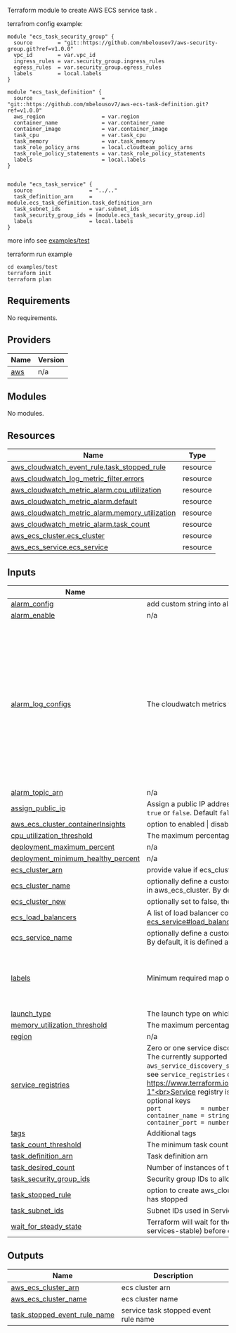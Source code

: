 Terraform module to create AWS ECS service task .

terrafrom config example:

```
module "ecs_task_security_group" {
  source        = "git::https://github.com/mbelousov7/aws-security-group.git?ref=v1.0.0"
  vpc_id        = var.vpc_id
  ingress_rules = var.security_group.ingress_rules
  egress_rules  = var.security_group.egress_rules
  labels        = local.labels
}

module "ecs_task_definition" {
  source                      = "git::https://github.com/mbelousov7/aws-ecs-task-definition.git?ref=v1.0.0"
  aws_region                  = var.region
  container_name              = var.container_name
  container_image             = var.container_image
  task_cpu                    = var.task_cpu
  task_memory                 = var.task_memory
  task_role_policy_arns       = local.cloudteam_policy_arns
  task_role_policy_statements = var.task_role_policy_statements
  labels                      = local.labels
}


module "ecs_task_service" {
  source                  = "../.."
  task_definition_arn     = module.ecs_task_definition.task_definition_arn
  task_subnet_ids         = var.subnet_ids
  task_security_group_ids = [module.ecs_task_security_group.id]
  labels                  = local.labels
}
```
more info see [examples/test](examples/test)


terraform run example
```
cd examples/test
terraform init
terraform plan
``` 

<!-- BEGIN_TF_DOCS -->
## Requirements

No requirements.

## Providers

| Name | Version |
|------|---------|
| <a name="provider_aws"></a> [aws](#provider\_aws) | n/a |

## Modules

No modules.

## Resources

| Name | Type |
|------|------|
| [aws_cloudwatch_event_rule.task_stopped_rule](https://registry.terraform.io/providers/hashicorp/aws/latest/docs/resources/cloudwatch_event_rule) | resource |
| [aws_cloudwatch_log_metric_filter.errors](https://registry.terraform.io/providers/hashicorp/aws/latest/docs/resources/cloudwatch_log_metric_filter) | resource |
| [aws_cloudwatch_metric_alarm.cpu_utilization](https://registry.terraform.io/providers/hashicorp/aws/latest/docs/resources/cloudwatch_metric_alarm) | resource |
| [aws_cloudwatch_metric_alarm.default](https://registry.terraform.io/providers/hashicorp/aws/latest/docs/resources/cloudwatch_metric_alarm) | resource |
| [aws_cloudwatch_metric_alarm.memory_utilization](https://registry.terraform.io/providers/hashicorp/aws/latest/docs/resources/cloudwatch_metric_alarm) | resource |
| [aws_cloudwatch_metric_alarm.task_count](https://registry.terraform.io/providers/hashicorp/aws/latest/docs/resources/cloudwatch_metric_alarm) | resource |
| [aws_ecs_cluster.ecs_cluster](https://registry.terraform.io/providers/hashicorp/aws/latest/docs/resources/ecs_cluster) | resource |
| [aws_ecs_service.ecs_service](https://registry.terraform.io/providers/hashicorp/aws/latest/docs/resources/ecs_service) | resource |

## Inputs

| Name | Description | Type | Default | Required |
|------|-------------|------|---------|:--------:|
| <a name="input_alarm_config"></a> [alarm\_config](#input\_alarm\_config) | add custom string into alarm descritptioon | `string` | `""` | no |
| <a name="input_alarm_enable"></a> [alarm\_enable](#input\_alarm\_enable) | n/a | `bool` | `true` | no |
| <a name="input_alarm_log_configs"></a> [alarm\_log\_configs](#input\_alarm\_log\_configs) | The cloudwatch metrics filters definitions | `map` | <pre>{<br>  "logs-errors": {<br>    "alarm_comparison_operator": "GreaterThanThreshold",<br>    "alarm_description": "Erros in log files",<br>    "alarm_evaluation_periods": 1,<br>    "alarm_name": "log-errors",<br>    "alarm_period": 60,<br>    "alarm_statistic": "Sum",<br>    "alarm_threshold": 0,<br>    "alarm_treat_missing_data": "notBreaching",<br>    "filter_pattern": "\"ERROR\"",<br>    "metric_default_value": "0",<br>    "metric_name": "ECSLogErrors",<br>    "metric_value": "1"<br>  }<br>}</pre> | no |
| <a name="input_alarm_topic_arn"></a> [alarm\_topic\_arn](#input\_alarm\_topic\_arn) | n/a | `string` | `""` | no |
| <a name="input_assign_public_ip"></a> [assign\_public\_ip](#input\_assign\_public\_ip) | Assign a public IP address to the ENI (Fargate launch type only). Valid values are `true` or `false`. Default `false` | `bool` | `false` | no |
| <a name="input_aws_ecs_cluster_containerInsights"></a> [aws\_ecs\_cluster\_containerInsights](#input\_aws\_ecs\_cluster\_containerInsights) | option to enabled \| disabled CloudWatch Container Insights for a cluster | `string` | `"enabled"` | no |
| <a name="input_cpu_utilization_threshold"></a> [cpu\_utilization\_threshold](#input\_cpu\_utilization\_threshold) | The maximum percentage of CPU utilization. | `number` | `80` | no |
| <a name="input_deployment_maximum_percent"></a> [deployment\_maximum\_percent](#input\_deployment\_maximum\_percent) | n/a | `number` | `200` | no |
| <a name="input_deployment_minimum_healthy_percent"></a> [deployment\_minimum\_healthy\_percent](#input\_deployment\_minimum\_healthy\_percent) | n/a | `number` | `100` | no |
| <a name="input_ecs_cluster_arn"></a> [ecs\_cluster\_arn](#input\_ecs\_cluster\_arn) | provide value if ecs\_cluster\_new == false | `string` | `""` | no |
| <a name="input_ecs_cluster_name"></a> [ecs\_cluster\_name](#input\_ecs\_cluster\_name) | optionally define a custom value for the ecs cluster name and tag=Name parameter<br>in aws\_ecs\_cluster. By default, it is defined as a construction from var.labels | `string` | `""` | no |
| <a name="input_ecs_cluster_new"></a> [ecs\_cluster\_new](#input\_ecs\_cluster\_new) | optionally set to false, then no new ecs cluster will be created | `bool` | `true` | no |
| <a name="input_ecs_load_balancers"></a> [ecs\_load\_balancers](#input\_ecs\_load\_balancers) | A list of load balancer config objects for the ECS service; see [ecs\_service#load\_balancer](https://registry.terraform.io/providers/hashicorp/aws/latest/docs/resources/ecs_service#load_balancer) docs | `any` | `[]` | no |
| <a name="input_ecs_service_name"></a> [ecs\_service\_name](#input\_ecs\_service\_name) | optionally define a custom value for the aws\_ecs\_service.<br>By default, it is defined as a construction from var.labels | `string` | `""` | no |
| <a name="input_labels"></a> [labels](#input\_labels) | Minimum required map of labels(tags) for creating aws resources | <pre>object({<br>    prefix    = string<br>    stack     = string<br>    component = string<br>    env       = string<br>  })</pre> | n/a | yes |
| <a name="input_launch_type"></a> [launch\_type](#input\_launch\_type) | The launch type on which to run your service. Valid values are `EC2` and `FARGATE` | `string` | `"FARGATE"` | no |
| <a name="input_memory_utilization_threshold"></a> [memory\_utilization\_threshold](#input\_memory\_utilization\_threshold) | The maximum percentage of Memory utilization. | `number` | `80` | no |
| <a name="input_region"></a> [region](#input\_region) | n/a | `string` | `"us-east-1"` | no |
| <a name="input_service_registries"></a> [service\_registries](#input\_service\_registries) | Zero or one service discovery registries for the service.<br>The currently supported service registry is Amazon Route 53 Auto Naming Service - `aws_service_discovery_service`;<br>see `service_registries` docs https://www.terraform.io/docs/providers/aws/r/ecs_service.html#service_registries-1"<br>Service registry is object with required key `registry_arn = string` and optional keys<br>  `port           = number`<br>  `container_name = string`<br>  `container_port = number` | `list(any)` | `[]` | no |
| <a name="input_tags"></a> [tags](#input\_tags) | Additional tags | `map(string)` | `{}` | no |
| <a name="input_task_count_threshold"></a> [task\_count\_threshold](#input\_task\_count\_threshold) | The minimum task count threshold | `number` | `1` | no |
| <a name="input_task_definition_arn"></a> [task\_definition\_arn](#input\_task\_definition\_arn) | Task definition arn | `string` | n/a | yes |
| <a name="input_task_desired_count"></a> [task\_desired\_count](#input\_task\_desired\_count) | Number of instances of the task definition to place and keep running. | `number` | `1` | no |
| <a name="input_task_security_group_ids"></a> [task\_security\_group\_ids](#input\_task\_security\_group\_ids) | Security group IDs to allow in Service `network_configuration` | `list(string)` | `[]` | no |
| <a name="input_task_stopped_rule"></a> [task\_stopped\_rule](#input\_task\_stopped\_rule) | option to create aws\_cloudwatch\_event\_rule which Trigger when the Fargate task has stopped | `bool` | `false` | no |
| <a name="input_task_subnet_ids"></a> [task\_subnet\_ids](#input\_task\_subnet\_ids) | Subnet IDs used in Service `network_configuration` | `list(string)` | `null` | no |
| <a name="input_wait_for_steady_state"></a> [wait\_for\_steady\_state](#input\_wait\_for\_steady\_state) | Terraform will wait for the service to reach a steady state (like aws ecs wait services-stable) before continuing | `bool` | `true` | no |

## Outputs

| Name | Description |
|------|-------------|
| <a name="output_aws_ecs_cluster_arn"></a> [aws\_ecs\_cluster\_arn](#output\_aws\_ecs\_cluster\_arn) | ecs cluster arn |
| <a name="output_aws_ecs_cluster_name"></a> [aws\_ecs\_cluster\_name](#output\_aws\_ecs\_cluster\_name) | ecs cluster name |
| <a name="output_task_stopped_event_rule_name"></a> [task\_stopped\_event\_rule\_name](#output\_task\_stopped\_event\_rule\_name) | service task stopped event rule name |
<!-- END_TF_DOCS -->